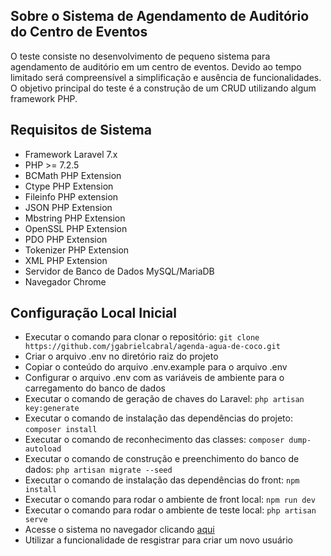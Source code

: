 ## Sobre o Sistema de Agendamento de Auditório do Centro de Eventos

O teste consiste no desenvolvimento de pequeno sistema para agendamento de auditório em um centro de eventos. Devido ao tempo limitado será compreensível a simplificação e ausência de funcionalidades. O objetivo principal do teste é a construção de um CRUD utilizando algum framework PHP.

## Requisitos de Sistema

- Framework Laravel 7.x
- PHP >= 7.2.5
- BCMath PHP Extension
- Ctype PHP Extension
- Fileinfo PHP extension
- JSON PHP Extension
- Mbstring PHP Extension
- OpenSSL PHP Extension
- PDO PHP Extension
- Tokenizer PHP Extension
- XML PHP Extension
- Servidor de Banco de Dados MySQL/MariaDB
- Navegador Chrome

## Configuração Local Inicial

* Executar o comando para clonar o repositório: 
    ```git clone https://github.com/jgabrielcabral/agenda-agua-de-coco.git```
* Criar o arquivo .env no diretório raiz do projeto
* Copiar o conteúdo do arquivo .env.example para o arquivo .env
* Configurar o arquivo .env com as variáveis de ambiente para o carregamento do banco de dados
* Executar o comando de geração de chaves do Laravel: 
    ```php artisan key:generate```
* Executar o comando de instalação das dependências do projeto:
    ```composer install```
* Executar o comando de reconhecimento das classes:
    ```composer dump-autoload```
* Executar o comando de construção e preenchimento do banco de dados:
    ```php artisan migrate --seed```
* Executar o comando de instalação das dependências do front:
    ```npm install```
* Executar o comando para rodar o ambiente de front local:
    ```npm run dev```
* Executar o comando para rodar o ambiente de teste local:
    ```php artisan serve```
* Acesse o sistema no navegador clicando [aqui](http://127.0.0.1:8000/)
* Utilizar a funcionalidade de resgistrar para criar um novo usuário
